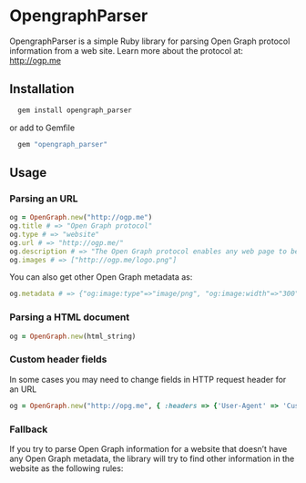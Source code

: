 # OpengraphParser

OpengraphParser is a simple Ruby library for parsing Open Graph protocol information from a web site. Learn more about the protocol at:
http://ogp.me

## Installation

```bash
  gem install opengraph_parser
```

or add to Gemfile

```bash
  gem "opengraph_parser"
```

## Usage

### Parsing an URL

```ruby
og = OpenGraph.new("http://ogp.me")
og.title # => "Open Graph protocol"
og.type # => "website"
og.url # => "http://ogp.me/"
og.description # => "The Open Graph protocol enables any web page to become a rich object in a social graph."
og.images # => ["http://ogp.me/logo.png"]
```

You can also get other Open Graph metadata as:

```ruby
og.metadata # => {"og:image:type"=>"image/png", "og:image:width"=>"300", "og:image:height"=>"300"}
```

### Parsing a HTML document

```ruby
og = OpenGraph.new(html_string)
```

### Custom header fields
In some cases you may need to change fields in HTTP request header for an URL
```ruby
og = OpenGraph.new("http://opg.me", { :headers => {'User-Agent' => 'Custom User Agent'} })
```

### Fallback
If you try to parse Open Graph information for a website that doesn’t have any Open Graph metadata, the library will try to find other information in the website as the following rules:

  <title> for title
  <meta name="description"> for description
  <link rel="image_src"> or all <img> tags for images

You can disable this fallback lookup by passing false to init method:

```ruby
og = OpenGraph.new("http://ogp.me", false)
```

## Contributing to opengraph_parser

* Check out the latest master to make sure the feature hasn't been implemented or the bug hasn't been fixed yet.
* Check out the issue tracker to make sure someone already hasn't requested it and/or contributed it.
* Fork the project.
* Start a feature/bugfix branch.
* Commit and push until you are happy with your contribution.
* Make sure to add tests for it. This is important so I don't break it in a future version unintentionally.
* Please try not to mess with the Rakefile, version, or history. If you want to have your own version, or is otherwise necessary, that is fine, but please isolate to its own commit so I can cherry-pick around it.

## Copyright

Copyright (c) 2013 Huy Ha. See LICENSE.txt for further details.
